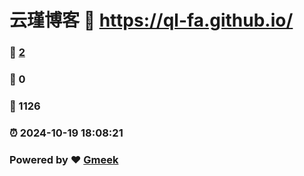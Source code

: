 # 云瑾博客 :link: https://ql-fa.github.io/ 
### :page_facing_up: [2](https://ql-fa.github.io//tag.html) 
### :speech_balloon: 0 
### :hibiscus: 1126 
### :alarm_clock: 2024-10-19 18:08:21 
### Powered by :heart: [Gmeek](https://github.com/Meekdai/Gmeek)
